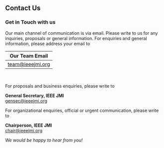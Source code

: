 ## Contact Us
### Get in Touch with us

Our main channel of communication is via email. Please write to us for any inquiries, proposals or general information.
For enquiries and general information, please address your email to

| **Our Team Email** |
| :----------------: |
| team@ieeejmi.org   |
<br>

For proposals and business enquiries, please write to

**General Secretary, IEEE JMI**<br>
[gensec@ieeejmi.org](mailto:gensec@ieeejmi.org)

For organizational enquiries, official or urgent communication, please write to

**Chairperson, IEEE JMI**<br>
[chair@ieeejmi.org](mailto:chair@ieeejmi.org)

*We would be happy to hear from you!*
